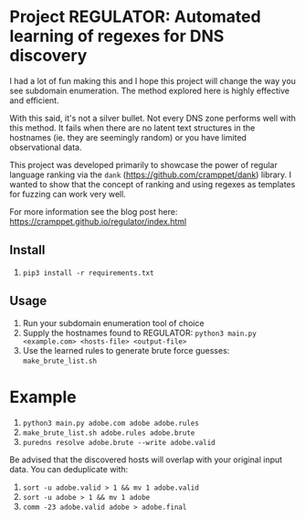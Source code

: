 # Project REGULATOR: Automated learning of regexes for DNS discovery

I had a lot of fun making this and I hope this project will change the way you
see subdomain enumeration. The method explored here is highly effective and
efficient.

With this said, it's not a silver bullet. Not every DNS zone performs well with
this method. It fails when there are no latent text structures in the hostnames
(ie. they are seemingly random) or you have limited observational data.

This project was developed primarily to showcase the power of regular language
ranking via the `dank` (https://github.com/cramppet/dank) library. I wanted to
show that the concept of ranking and using regexes as templates for fuzzing can
work very well.

For more information see the blog post here: https://cramppet.github.io/regulator/index.html

## Install

1. `pip3 install -r requirements.txt`

## Usage

1. Run your subdomain enumeration tool of choice
2. Supply the hostnames found to REGULATOR: `python3 main.py <example.com> <hosts-file> <output-file>`
3. Use the learned rules to generate brute force guesses: `make_brute_list.sh`

# Example

1. `python3 main.py adobe.com adobe adobe.rules`
2. `make_brute_list.sh adobe.rules adobe.brute`
3. `puredns resolve adobe.brute --write adobe.valid`

Be advised that the discovered hosts will overlap with your original input data.
You can deduplicate with:

1. `sort -u adobe.valid > 1 && mv 1 adobe.valid`
2. `sort -u adobe > 1 && mv 1 adobe`
3. `comm -23 adobe.valid adobe > adobe.final`
